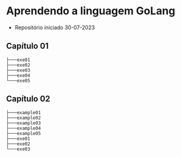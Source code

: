 # Aprendendo a linguagem GoLang 

* Repositório iniciado 30-07-2023


## Capítulo 01
```
├───exe01
├───exe02
├───exe03
├───exe04
└───exe05
```

## Capítulo 02
```
├───example01
├───example02
├───example03
├───example04
├───example05
├───exe01
├───exe02
└───exe03
```